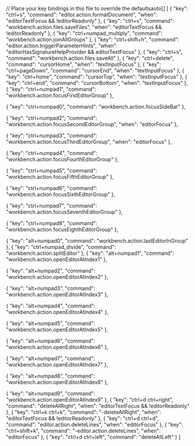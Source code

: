 // Place your key bindings in this file to override the defaultsauto[]
[
  {
    "key": "ctrl+s",
    "command": "editor.action.formatDocument",
    "when": "editorTextFocus && !editorReadonly"
  },
  {
    "key": "ctrl+s",
    "command": "workbench.action.files.saveFiles",
    "when": "editorTextFocus && !editorReadonly"
  },
  {
    "key": "ctrl+numpad_multiply",
    "command": "workbench.action.joinAllGroups"
  },
  {
    "key": "ctrl+shift+h",
    "command": "editor.action.triggerParameterHints",
    "when": "editorHasSignatureHelpProvider && editorTextFocus"
  },
  {
    "key": "ctrl+s",
    "command": "workbench.action.files.saveAll"
  },
  {
    "key": "ctrl+delete",
    "command": "cursorHome",
    "when": "textInputFocus"
  },
  {
    "key": "ctrl+pageDown",
    "command": "cursorEnd",
    "when": "textInputFocus"
  },
  {
    "key": "ctrl+home",
    "command": "cursorTop",
    "when": "textInputFocus"
  },
  {
    "key": "ctrl+end",
    "command": "cursorBottom",
    "when": "textInputFocus"
  },
  {
    "key": "ctrl+numpad1",
    "command": "workbench.action.focusFirstEditorGroup"
  },

  {
    "key": "ctrl+numpad0",
    "command": "workbench.action.focusSideBar"
  },

  {
    "key": "ctrl+numpad2",
    "command": "workbench.action.focusSecondEditorGroup",
    "when": "editorFocus"
  },

  {
    "key": "ctrl+numpad3",
    "command": "workbench.action.focusThirdEditorGroup",
    "when": "editorFocus"
  },

  {
    "key": "ctrl+numpad4",
    "command": "workbench.action.focusFourthEditorGroup"
  },

  {
    "key": "ctrl+numpad5",
    "command": "workbench.action.focusFifthEditorGroup"
  },

  {
    "key": "ctrl+numpad6",
    "command": "workbench.action.focusSixthEditorGroup"
  },

  {
    "key": "ctrl+numpad7",
    "command": "workbench.action.focusSeventhEditorGroup"
  },

  {
    "key": "ctrl+numpad8",
    "command": "workbench.action.focusEighthEditorGroup"
  },

  {
    "key": "alt+numpad0",
    "command": "workbench.action.lastEditorInGroup"
  },
  {
    "key": "ctrl+numpad_divide",
    "command": "workbench.action.splitEditor"
  },
  {
    "key": "alt+numpad1",
    "command": "workbench.action.openEditorAtIndex1"
  },

  {
    "key": "alt+numpad2",
    "command": "workbench.action.openEditorAtIndex2"
  },

  {
    "key": "alt+numpad3",
    "command": "workbench.action.openEditorAtIndex3"
  },

  {
    "key": "alt+numpad4",
    "command": "workbench.action.openEditorAtIndex4"
  },

  {
    "key": "alt+numpad5",
    "command": "workbench.action.openEditorAtIndex5"
  },

  {
    "key": "alt+numpad6",
    "command": "workbench.action.openEditorAtIndex6"
  },

  {
    "key": "alt+numpad7",
    "command": "workbench.action.openEditorAtIndex7"
  },

  {
    "key": "alt+numpad8",
    "command": "workbench.action.openEditorAtIndex8"
  },

  {
    "key": "alt+numpad9",
    "command": "workbench.action.openEditorAtIndex9"
  },
  {
    "key": "ctrl+d ctrl+right",
    "command": "deleteAllRight",
    "when": "editorTextFocus && !editorReadonly"
  },
  {
    "key": "ctrl+k ctrl+k",
    "command": "-deleteAllRight",
    "when": "editorTextFocus && !editorReadonly"
  },
  {
    "key": "ctrl+d ctrl+d",
    "command": "editor.action.deleteLines",
    "when": "editorFocus"
  },
  {
    "key": "ctrl+shift+k",
    "command": "-editor.action.deleteLines",
    "when": "editorFocus"
  },
  {
    "key": "ctrl+d ctrl+left",
    "command": "deleteAllLeft"
  }
]
